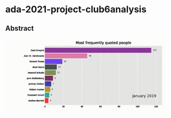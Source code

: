 # ada-2021-project-club6analysis

## Abstract

![](https://github.com/epfl-ada/ada-2021-project-club6analysis/blob/main/most_frequent_quoters_animation.gif)


